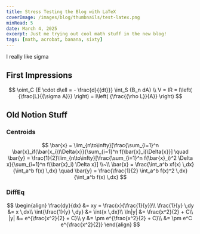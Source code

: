 ```yaml
---
title: Stress Testing the Blog with LaTeX
coverImage: /images/blog/thumbnails/test-latex.png
minRead: 5
date: March 4, 2025
excerpt: Just me trying out cool math stuff in the new blog!
tags: [math, acrobat, banana, sixty]
---
```


I really like sigma

## First Impressions

$$
\oint_C {E \cdot d\ell  =  - \frac{d}{{dt}}} \int_S {B_n dA} \\
V = IR = I\left( {\frac{L}{{\sigma A}}} \right) = I\left( {\frac{{\rho L}}{A}} \right)
$$

## Old Notion Stuff

### Centroids

$$
\bar{x} = \lim_{n\to\infty}[\frac{\sum_{i=1}^n \bar{x}_if(\bar{x_i})\Delta{x}}{\sum_{i=1}^n f(\bar{x}_i)\Delta{x}}]
\quad
\bar{y} = \frac{1}{2}\lim_{n\to\infty}[\frac{\sum_{i=1}^n f(\bar{x}_i)^2 \Delta x}{\sum_{i=1}^n f(\bar{x}_i) \Delta x}]
\\~\\
\bar{x} = \frac{\int_a^b xf(x) \,dx}{\int_a^b f(x) \,dx}
\quad
\bar{y} = \frac{\frac{1}{2} \int_a^b f(x)^2 \,dx}{\int_a^b f(x) \,dx}
$$

### DiffEq

$$
\begin{align}
\frac{dy}{dx} &= xy = \frac{x}{\frac{1}{y}}\\
\frac{1}{y} \,dy &= x \,dx\\
\int{\frac{1}{y} \,dy} &= \int{x \,dx}\\
\ln|y| &= \frac{x^2}{2} + C\\
|y| &= e^{\frac{x^2}{2} + C}\\
y &= \pm e^{\frac{x^2}{2} + C}\\
  &= \pm e^C e^{\frac{x^2}{2}}
\end{align}
$$

